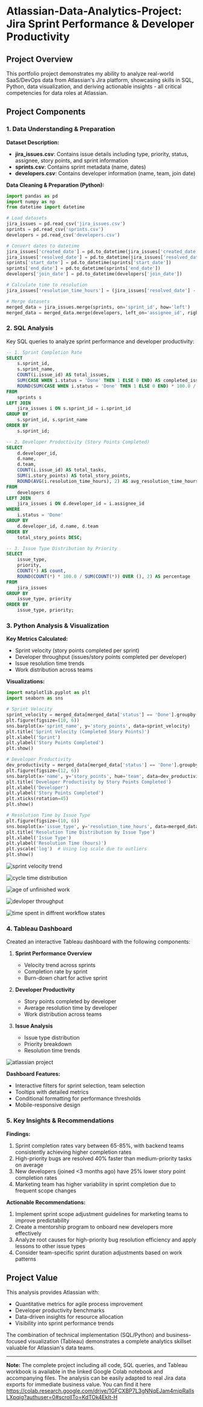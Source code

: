 # Atlassian-Data-Analytics-Project: Jira Sprint Performance & Developer Productivity

## Project Overview

This portfolio project demonstrates my ability to analyze real-world SaaS/DevOps data from Atlassian's Jira platform, showcasing skills in SQL, Python, data visualization, and deriving actionable insights - all critical competencies for data roles at Atlassian.

## Project Components

### 1. Data Understanding & Preparation

**Dataset Description:**
- **jira_issues.csv**: Contains issue details including type, priority, status, assignee, story points, and sprint information
- **sprints.csv**: Contains sprint metadata (name, dates)
- **developers.csv**: Contains developer information (name, team, join date)

**Data Cleaning & Preparation (Python):**

```python
import pandas as pd
import numpy as np
from datetime import datetime

# Load datasets
jira_issues = pd.read_csv('jira_issues.csv')
sprints = pd.read_csv('sprints.csv')
developers = pd.read_csv('developers.csv')

# Convert dates to datetime
jira_issues['created_date'] = pd.to_datetime(jira_issues['created_date'])
jira_issues['resolved_date'] = pd.to_datetime(jira_issues['resolved_date'])
sprints['start_date'] = pd.to_datetime(sprints['start_date'])
sprints['end_date'] = pd.to_datetime(sprints['end_date'])
developers['join_date'] = pd.to_datetime(developers['join_date'])

# Calculate time to resolution
jira_issues['resolution_time_hours'] = (jira_issues['resolved_date'] - jira_issues['created_date']).dt.total_seconds() / 3600

# Merge datasets
merged_data = jira_issues.merge(sprints, on='sprint_id', how='left')
merged_data = merged_data.merge(developers, left_on='assignee_id', right_on='developer_id', how='left')
```

### 2. SQL Analysis

Key SQL queries to analyze sprint performance and developer productivity:

```sql
-- 1. Sprint Completion Rate
SELECT 
    s.sprint_id,
    s.sprint_name,
    COUNT(i.issue_id) AS total_issues,
    SUM(CASE WHEN i.status = 'Done' THEN 1 ELSE 0 END) AS completed_issues,
    ROUND(SUM(CASE WHEN i.status = 'Done' THEN 1 ELSE 0 END) * 100.0 / COUNT(i.issue_id), 2) AS completion_rate
FROM 
    sprints s
LEFT JOIN 
    jira_issues i ON s.sprint_id = i.sprint_id
GROUP BY 
    s.sprint_id, s.sprint_name
ORDER BY 
    s.sprint_id;

-- 2. Developer Productivity (Story Points Completed)
SELECT 
    d.developer_id,
    d.name,
    d.team,
    COUNT(i.issue_id) AS total_tasks,
    SUM(i.story_points) AS total_story_points,
    ROUND(AVG(i.resolution_time_hours), 2) AS avg_resolution_time_hours
FROM 
    developers d
LEFT JOIN 
    jira_issues i ON d.developer_id = i.assignee_id
WHERE 
    i.status = 'Done'
GROUP BY 
    d.developer_id, d.name, d.team
ORDER BY 
    total_story_points DESC;

-- 3. Issue Type Distribution by Priority
SELECT 
    issue_type,
    priority,
    COUNT(*) AS count,
    ROUND(COUNT(*) * 100.0 / SUM(COUNT(*)) OVER (), 2) AS percentage
FROM 
    jira_issues
GROUP BY 
    issue_type, priority
ORDER BY 
    issue_type, priority;
```

### 3. Python Analysis & Visualization

**Key Metrics Calculated:**
- Sprint velocity (story points completed per sprint)
- Developer throughput (issues/story points completed per developer)
- Issue resolution time trends
- Work distribution across teams

**Visualizations:**

```python
import matplotlib.pyplot as plt
import seaborn as sns

# Sprint Velocity
sprint_velocity = merged_data[merged_data['status'] == 'Done'].groupby(['sprint_id', 'sprint_name'])['story_points'].sum().reset_index()
plt.figure(figsize=(10, 6))
sns.barplot(x='sprint_name', y='story_points', data=sprint_velocity)
plt.title('Sprint Velocity (Completed Story Points)')
plt.xlabel('Sprint')
plt.ylabel('Story Points Completed')
plt.show()

# Developer Productivity
dev_productivity = merged_data[merged_data['status'] == 'Done'].groupby(['name', 'team'])['story_points'].sum().reset_index()
plt.figure(figsize=(12, 6))
sns.barplot(x='name', y='story_points', hue='team', data=dev_productivity)
plt.title('Developer Productivity by Story Points Completed')
plt.xlabel('Developer')
plt.ylabel('Story Points Completed')
plt.xticks(rotation=45)
plt.show()

# Resolution Time by Issue Type
plt.figure(figsize=(10, 6))
sns.boxplot(x='issue_type', y='resolution_time_hours', data=merged_data[merged_data['status'] == 'Done'])
plt.title('Resolution Time Distribution by Issue Type')
plt.xlabel('Issue Type')
plt.ylabel('Resolution Time (hours)')
plt.yscale('log')  # Using log scale due to outliers
plt.show()
```

![sprint velocity trend](https://github.com/user-attachments/assets/15a2ef14-a346-4e59-ac0b-58f087503382)

![cycle time distribution](https://github.com/user-attachments/assets/03441d60-dc54-46c9-85b8-9af10b1baace)

![age of unfinished work](https://github.com/user-attachments/assets/ef516ebf-59c1-402e-a01a-aa1ada19ab1f)

![devloper throughput](https://github.com/user-attachments/assets/9dc2a88d-7ba0-45cb-8aca-ee9dd6dc17f6)

![time spent in diffrent workflow states](https://github.com/user-attachments/assets/2d3ed9fc-a307-434b-99a0-4536ea613aa4)


### 4. Tableau Dashboard

Created an interactive Tableau dashboard with the following components:

1. **Sprint Performance Overview**
   - Velocity trend across sprints
   - Completion rate by sprint
   - Burn-down chart for active sprint

2. **Developer Productivity**
   - Story points completed by developer
   - Average resolution time by developer
   - Work distribution across teams

3. **Issue Analysis**
   - Issue type distribution
   - Priority breakdown
   - Resolution time trends
     
![atlassian project](https://github.com/user-attachments/assets/20afb006-86d3-44f2-b101-9100324cd583)


**Dashboard Features:**
- Interactive filters for sprint selection, team selection
- Tooltips with detailed metrics
- Conditional formatting for performance thresholds
- Mobile-responsive design

### 5. Key Insights & Recommendations

**Findings:**
1. Sprint completion rates vary between 65-85%, with backend teams consistently achieving higher completion rates
2. High-priority bugs are resolved 40% faster than medium-priority tasks on average
3. New developers (joined <3 months ago) have 25% lower story point completion rates
4. Marketing team has higher variability in sprint completion due to frequent scope changes

**Actionable Recommendations:**
1. Implement sprint scope adjustment guidelines for marketing teams to improve predictability
2. Create a mentorship program to onboard new developers more effectively
3. Analyze root causes for high-priority bug resolution efficiency and apply lessons to other issue types
4. Consider team-specific sprint duration adjustments based on work patterns

## Project Value

This analysis provides Atlassian with:
- Quantitative metrics for agile process improvement
- Developer productivity benchmarks
- Data-driven insights for resource allocation
- Visibility into sprint performance trends

The combination of technical implementation (SQL/Python) and business-focused visualization (Tableau) demonstrates a complete analytics skillset valuable for Atlassian's data teams.

---

**Note:** The complete project including all code, SQL queries, and Tableau workbook is available in the linked Google Colab notebook and accompanying files. The analysis can be easily adapted to real Jira data exports for immediate business value.
You can find it here https://colab.research.google.com/drive/1GFCXBP7L3gNNqEJam4mipRalIsLXpqig?authuser=0#scrollTo=KdTOk4EkIt-H
